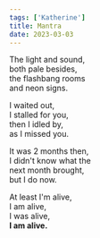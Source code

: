 ```yaml
---  
tags: ['Katherine']
title: Mantra
date: 2023-03-03
---
```


The light and sound,  
both pale besides,  
the flashbang rooms  
and neon signs.

I waited out,  
I stalled for you,  
then I idled by,  
as I missed you.

It was 2 months then,  
I didn't know what the  
next month brought,  
but I do now.

At least I'm alive,  
I am alive,  
I was alive,  
**I am alive.**
